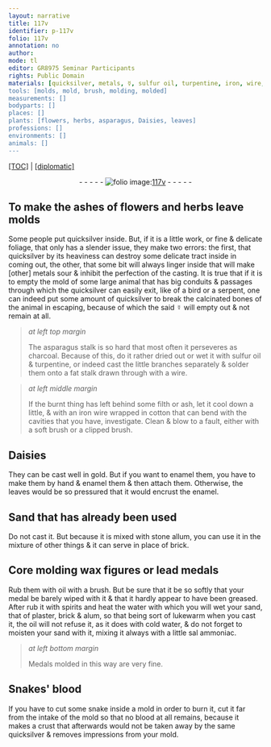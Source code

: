 ```yaml
---
layout: narrative
title: 117v
identifier: p-117v
folio: 117v
annotation: no
author:
mode: tl
editor: GR8975 Seminar Participants
rights: Public Domain
materials: [quicksilver, metals, ☿, sulfur oil, turpentine, iron, wire, cotton, gold, enamel, Sand, stone allum, brick, wax, lead, oil, spirits, water, sand, plaster, alum, sal ammoniac, Snakes' blood, blood]
tools: [molds, mold, brush, molding, molded]
measurements: []
bodyparts: []
places: []
plants: [flowers, herbs, asparagus, Daisies, leaves]
professions: []
environments: []
animals: []
---
```


<p><a href="{{ site.baseurl }}/translation/">[TOC]</a> | <a href="{{ site.baseurl }}/texts/p-117v_tc/" target="_blank">[diplomatic]</a></p><div class="folio" align="center">- - - - - <a href="http://gallica.bnf.fr/ark:/12148/btv1b10500001g/f240.image" target="_blank"><img src="https://cu-mkp.github.io/2017-workshop-edition/assets/photo-icon.png" alt="folio image: " style="display:inline-block; margin-bottom:-3px;"/>117v</a> - - - - - </div>  
  

## To make the ashes of <span class="pa">flowers</span> and <span class="pa">herbs</span> leave <span class="tl">molds</span>

 
Some people put <span class="m">quicksilver</span> inside. But, if it is a little work, or fine & delicate foliage, that only has a slender issue, they make two errors: the first, that <span class="m">quicksilver</span> by its heaviness can destroy some delicate tract inside in coming out, the other, that some bit will always linger inside that will make [other] <span class="m">metals</span> sour & inhibit the perfection of the casting. It is true that if it is to empty the <span class="tl">mold</span> of some large animal that has big conduits & passages through which the <span class="m">quicksilver</span> can easily exit, like of a bird or a serpent, one can indeed put some amount of <span class="m">quicksilver</span> to break the calcinated bones of the animal in escaping, because of which the said <span class="m">☿</span> will empty out & not remain at all.
 
> *at left top margin*
> 
> 
>   The <span class="pa">asparagus</span> stalk is so hard that most often it perseveres as charcoal. Because of this, do it rather dried out or wet it with <span class="m">sulfur oil</span> & <span class="m">turpentine</span>, or indeed cast the little branches separately & solder them onto a fat stalk drawn through with a wire.
 
> *at left middle margin*
> 
> 
>   If the burnt thing has left behind some filth or ash, let it cool down a little, & with an <span class="m">iron</span> <span class="m">wire</span> wrapped in <span class="m">cotton</span> that can bend with the cavities that you have, investigate. Clean & blow to a fault, either with a soft <span class="tl">brush</span> or a clipped <span class="tl">brush</span>.
 
 
  

## <span class="pa">Daisies</span>

 
They can be cast well in <span class="m">gold</span>. But if you want to <span class="m">enamel</span> them, you have to make them by hand & <span class="m">enamel</span> them & then attach them. Otherwise, the <span class="pa">leaves</span> would be so pressured that it would encrust the <span class="m">enamel</span>.
 
 
  

## <span class="m">Sand</span> that has already been used

 
Do not cast it. But because it is mixed with <span class="m">stone allum</span>, you can use it in the mixture of other things & it can serve in place of <span class="m">brick</span>.
 
 
  

## Core <span class="tl">molding</span> <span class="m">wax</span> figures or <span class="m">lead</span> medals

 
Rub them with <span class="m">oil</span> with a <span class="tl">brush</span>. But be sure that it be so softly that your medal be barely wiped with it & that it hardly appear to have been greased. After rub it with <span class="m">spirits</span> and heat the <span class="m">water</span> with which you will wet your <span class="m">sand</span>, that of <span class="m">plaster</span>, <span class="m">brick</span> & <span class="m">alum</span>, so that being sort of lukewarm when you cast it, the <span class="m">oil</span> will not refuse it, as it does with cold water, & do not forget to moisten your <span class="m">sand</span> with it, mixing it always with a little <span class="m">sal ammoniac</span>.
 
> *at left bottom margin*
> 
> 
>   Medals <span class="tl">molded</span> in this way are very fine.
 
 
  

## <span class="m">Snakes' blood</span>

 
If you have to cut some snake inside a <span class="tl">mold</span> in order to burn it, cut it far from the intake of the <span class="tl">mold</span> so that no <span class="m">blood</span> at all remains, because it makes a crust that afterwards would not be taken away by the same <span class="m">quicksilver</span> & removes impressions from your <span class="tl">mold</span>.
 
